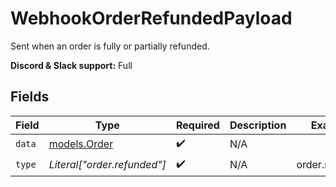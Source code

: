 # WebhookOrderRefundedPayload

Sent when an order is fully or partially refunded.

**Discord & Slack support:** Full


## Fields

| Field                              | Type                               | Required                           | Description                        | Example                            |
| ---------------------------------- | ---------------------------------- | ---------------------------------- | ---------------------------------- | ---------------------------------- |
| `data`                             | [models.Order](../models/order.md) | :heavy_check_mark:                 | N/A                                |                                    |
| `type`                             | *Literal["order.refunded"]*        | :heavy_check_mark:                 | N/A                                | order.refunded                     |